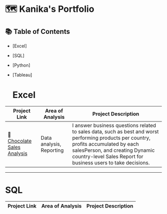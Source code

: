 # 🗺 Kanika's Portfolio

## 📚 Table of Contents
- [Excel]
- [SQL]
- [Python]
- [Tableau]

  # Excel

| Project Link | Area of Analysis | Project Description | 
|---|---|---|
| 🍫 [Chocolate Sales Analysis](https://github.com/Kanikamittal99/Excel-DataAnalysis/tree/master/ChocolateSalesAnalysis) | Data analysis, Reporting | I answer business questions related to sales data, such as best and worst performing products per country, profits accumulated by each salesPerson, and creating Dynamic country-level Sales Report for business users to take decisions. | 

***

# SQL

| Project Link | Area of Analysis | Project Description | 
|---|---|---|
